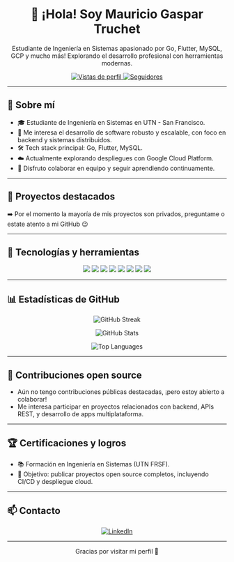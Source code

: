 <h1 align="center">👋 ¡Hola! Soy Mauricio Gaspar Truchet</h1>

<p align="center">
  Estudiante de Ingeniería en Sistemas apasionado por Go, Flutter, MySQL, GCP y mucho más!  
  Explorando el desarrollo profesional con herramientas modernas.
</p>

<p align="center">
  <a href="https://komarev.com/ghpvc/?username=mtruchet&color=brightgreen" target="_blank">
    <img src="https://komarev.com/ghpvc/?username=mtruchet&color=brightgreen" alt="Vistas de perfil" />
  </a>
  <a href="https://github.com/mtruchet?tab=followers">
    <img src="https://img.shields.io/github/followers/mtruchet?label=Seguidores&style=social" alt="Seguidores" />
  </a>
</p>

---

## 🚀 Sobre mí

- 🎓 Estudiante de Ingeniería en Sistemas en UTN - San Francisco.  
- 🧠 Me interesa el desarrollo de software robusto y escalable, con foco en backend y sistemas distribuidos.  
- 🛠️ Tech stack principal: Go, Flutter, MySQL.  
- ☁️ Actualmente explorando despliegues con Google Cloud Platform.  
- 👥 Disfruto colaborar en equipo y seguir aprendiendo continuamente.  

---

## 🌟 Proyectos destacados

➡️ Por el momento la mayoría de mis proyectos son privados, preguntame o estate atento a mi GitHub 😉

---

## 🧰 Tecnologías y herramientas

<p align="center">
  <img src="https://img.shields.io/badge/-Go-00ADD8?style=for-the-badge&logo=go&logoColor=white" />
  <img src="https://img.shields.io/badge/-Flutter-02569B?style=for-the-badge&logo=flutter&logoColor=white" />
  <img src="https://img.shields.io/badge/-MySQL-4479A1?style=for-the-badge&logo=mysql&logoColor=white" />
  <img src="https://img.shields.io/badge/-GCP-4285F4?style=for-the-badge&logo=google-cloud&logoColor=white" />
  <img src="https://img.shields.io/badge/-Firebase-FFCA28?style=for-the-badge&logo=firebase&logoColor=black" />
  <img src="https://img.shields.io/badge/-Docker-2496ED?style=for-the-badge&logo=docker&logoColor=white" />
  <img src="https://img.shields.io/badge/-VS%20Code-007ACC?style=for-the-badge&logo=visual-studio-code&logoColor=white" />
  <img src="https://img.shields.io/badge/-Git-F05032?style=for-the-badge&logo=git&logoColor=white" />
</p>

---

## 📊 Estadísticas de GitHub

<p align="center">
  <img src="https://github-readme-streak-stats.herokuapp.com/?user=mtruchet&theme=dark&hide_border=true" alt="GitHub Streak" />
</p>

<p align="center">
  <img src="https://github-readme-stats.vercel.app/api?username=mtruchet&show_icons=true&theme=dark&count_private=true&hide_border=true" alt="GitHub Stats" />
</p>

<p align="center">
  <img src="https://github-readme-stats.vercel.app/api/top-langs/?username=mtruchet&layout=compact&theme=dark&hide_border=true" alt="Top Languages" />
</p>

---

## 🤝 Contribuciones open source

- Aún no tengo contribuciones públicas destacadas, ¡pero estoy abierto a colaborar!
- Me interesa participar en proyectos relacionados con backend, APIs REST, y desarrollo de apps multiplataforma.

---

## 🏆 Certificaciones y logros

- 📚 Formación en Ingeniería en Sistemas (UTN FRSF).
- 🥇 Objetivo: publicar proyectos open source completos, incluyendo CI/CD y despliegue cloud.

---

## 📫 Contacto

<p align="center">
  <a href="https://linkedin.com/in/mauricio-truchet-385a86198" target="_blank">
    <img src="https://img.shields.io/badge/-LinkedIn-blue?style=for-the-badge&logo=linkedin&logoColor=white" alt="LinkedIn" />
  </a>
</p>

---

<p align="center">Gracias por visitar mi perfil 🙌</p>
